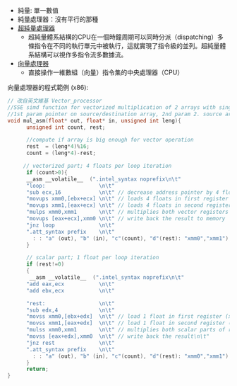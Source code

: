 

* 純量: 單一數值
* 純量處理器：沒有平行的那種
* [超純量處理器](https://zh.wikipedia.org/wiki/%E8%B6%85%E7%B4%94%E9%87%8F)
    * 超純量體系結構的CPU在一個時鐘周期可以同時分派（dispatching）多條指令在不同的執行單元中被執行，這就實現了指令級的並列。超純量體系結構可以視作多指令流多數據流。
* [向量處理器](https://zh.wikipedia.org/wiki/%E5%90%91%E9%87%8F%E5%A4%84%E7%90%86%E5%99%A8)
    * 直接操作一維數組（向量）指令集的中央處理器（CPU）

向量處理器的程式範例 (x86): 

```cpp
// 改自英文維基 Vector_processor
//SSE simd function for vectorized multiplication of 2 arrays with single-precision floatingpoint numbers
//1st param pointer on source/destination array, 2nd param 2. source array, 3rd param number of floats per array
void mul_asm(float* out, float* in, unsigned int leng){
      unsigned int count, rest;

      //compute if array is big enough for vector operation
      rest  = (leng*4)%16;
      count = (leng*4)-rest;

     // vectorized part; 4 floats per loop iteration
      if (count>0){
      __asm __volatile__  (".intel_syntax noprefix\n\t"
      "loop:                 \n\t"
      "sub ecx,16            \n\t" // decrease address pointer by 4 floats
      "movups xmm0,[ebx+ecx] \n\t" // loads 4 floats in first register (xmm0)
      "movups xmm1,[eax+ecx] \n\t" // loads 4 floats in second register (xmm1)
      "mulps xmm0,xmm1       \n\t" // multiplies both vector registers
      "movups [eax+ecx],xmm0 \n\t" // write back the result to memory
      "jnz loop              \n\t"
      ".att_syntax prefix    \n\t"
        : : "a" (out), "b" (in), "c"(count), "d"(rest): "xmm0","xmm1");
      }

      // scalar part; 1 float per loop iteration
      if (rest!=0)
      {
       __asm __volatile__  (".intel_syntax noprefix\n\t"
      "add eax,ecx           \n\t"
      "add ebx,ecx           \n\t"

      "rest:                 \n\t"
      "sub edx,4             \n\t"
      "movss xmm0,[ebx+edx]  \n\t" // load 1 float in first register (xmm0)
      "movss xmm1,[eax+edx]  \n\t" // load 1 float in second register (xmm1)
      "mulss xmm0,xmm1       \n\t" // multiplies both scalar parts of registers
      "movss [eax+edx],xmm0  \n\t" // write back the result\n\t"
      "jnz rest              \n\t"
      ".att_syntax prefix    \n\t"
        : : "a" (out), "b" (in), "c"(count), "d"(rest): "xmm0","xmm1");
      }
      return;
}
```